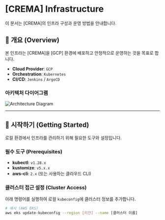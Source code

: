 # [CREMA] Infrastructure

이 문서는 [CREMA]의 인프라 구성과 운영 방법을 안내합니다.

## 📜 개요 (Overview)

본 인프라는 [CREMA]을 [GCP] 환경에 배포하고 안정적으로 운영하는 것을 목표로 합니다.

- **Cloud Provider**: `GCP`
- **Orchestration**: `Kubernetes`
- **CI/CD**: `Jenkins` / `ArgoCD`

### 아키텍처 다이어그램
![Architecture Diagram](https://via.placeholder.com/800x400.png?text=Architecture+Diagram+Here)

---

## 🚀 시작하기 (Getting Started)

로컬 환경에서 인프라를 관리하기 위해 필요한 도구와 설정입니다.

### 필수 도구 (Prerequisites)
- **kubectl**: `v1.28.x`
- **kustomize**: `v5.x.x`
- **aws-cli**: `2.x` (또는 사용하는 클라우드 CLI)

### 클러스터 접근 설정 (Cluster Access)
아래 명령어를 실행하여 로컬 `kubeconfig`에 클러스터 정보를 추가합니다.
```bash
# 예시 (AWS EKS)
aws eks update-kubeconfig --region [리전] --name [클러스터 이름]
